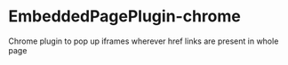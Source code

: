 # EmbeddedPagePlugin-chrome
Chrome plugin to pop up iframes wherever href links are present in whole page
